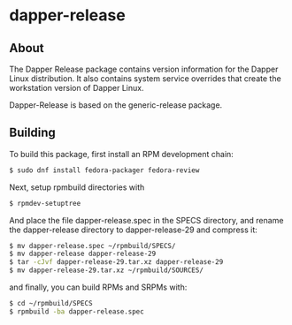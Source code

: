 # dapper-release

## About
The Dapper Release package contains version information for the Dapper Linux distribution. It also contains system service overrides that create the workstation version of Dapper Linux.

Dapper-Release is based on the generic-release package.


## Building
To build this package, first install an RPM development chain:

```bash
$ sudo dnf install fedora-packager fedora-review

```

Next, setup rpmbuild directories with

```bash
$ rpmdev-setuptree
```
And place the file dapper-release.spec in the SPECS directory, and rename the dapper-release directory to dapper-release-29 and compress it:
```bash
$ mv dapper-release.spec ~/rpmbuild/SPECS/
$ mv dapper-release dapper-release-29
$ tar -cJvf dapper-release-29.tar.xz dapper-release-29
$ mv dapper-release-29.tar.xz ~/rpmbuild/SOURCES/
```

and finally, you can build RPMs and SRPMs with:
```bash
$ cd ~/rpmbuild/SPECS
$ rpmbuild -ba dapper-release.spec
```



